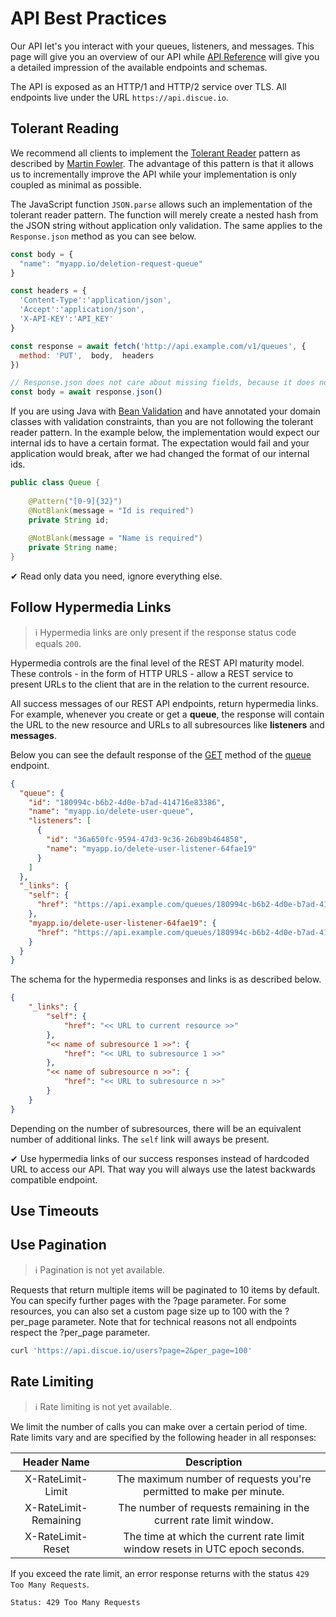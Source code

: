 # API Best Practices

Our API let's you interact with your queues, listeners, and messages. This page will give you an overview of our API while [API Reference](api-reference/) will give you a detailed impression of the available endpoints and schemas.

The API is exposed as an HTTP/1 and HTTP/2 service over TLS. All endpoints live under the URL `https://api.discue.io`.

## Tolerant Reading
We recommend all clients to implement the [Tolerant Reader](https://martinfowler.com/bliki/TolerantReader.html) pattern as described by [Martin Fowler](https://martinfowler.com/). The advantage of this pattern is that it allows us to incrementally improve the API while your implementation is only coupled as minimal as possible.

The JavaScript function `JSON.parse` allows such an implementation of the tolerant reader pattern. The function will merely create a nested hash from the JSON string without application only validation. The same applies to the `Response.json` method as you can see below.

<CodeGroup><CodeGroupItem title="javascript">

```javascript
const body = {
  "name": "myapp.io/deletion-request-queue"
}

const headers = {
  'Content-Type':'application/json',
  'Accept':'application/json',
  'X-API-KEY':'API_KEY'
}

const response = await fetch('http://api.example.com/v1/queues', {
  method: 'PUT',  body,  headers
})

// Response.json does not care about missing fields, because it does not know about them
const body = await response.json()
```

</CodeGroupItem>
</CodeGroup>

If you are using Java with [Bean Validation](https://docs.oracle.com/javaee/7/tutorial/bean-validation001.htm) and have annotated your domain classes with validation constraints, than you are not following the tolerant reader pattern. In the example below, the implementation would expect our internal ids to have a certain format. The expectation would fail and your application would break, after we had changed the format of our internal ids.

<CodeGroup>
<CodeGroupItem title="java">

```java
public class Queue {
    
    @Pattern("[0-9]{32}")
    @NotBlank(message = "Id is required")
    private String id;
    
    @NotBlank(message = "Name is required")
    private String name;  
}
```

</CodeGroupItem>
</CodeGroup>

✔ Read only data you need, ignore everything else. 

## Follow Hypermedia Links
> :information_source: Hypermedia links are only present if the response status code equals `200`.

Hypermedia controls are the final level of the REST API maturity model. These controls - in the form of HTTP URLS - allow a REST service to present URLs to the client that are in the relation to the current resource. 

All success messages of our REST API endpoints, return hypermedia links. For example, whenever you create or get a **queue**, the response will contain the URL to the new resource and URLs to all subresources like **listeners** and **messages**.

Below you can see the default response of the [GET](/api-reference/#get-queues-queue-id) method of the [queue](/api-reference/#get-queues-queue-id) endpoint.

```json
{
  "queue": {
    "id": "180994c-b6b2-4d0e-b7ad-414716e83386",
    "name": "myapp.io/delete-user-queue",
    "listeners": [
      {
        "id": "36a650fc-9594-47d3-9c36-26b89b464858",
        "name": "myapp.io/delete-user-listener-64fae19"
      }
    ]
  },
  "_links": {
    "self": {
      "href": "https://api.example.com/queues/180994c-b6b2-4d0e-b7ad-414716e83386"
    },
    "myapp.io/delete-user-listener-64fae19": {
      "href": "https://api.example.com/queues/180994c-b6b2-4d0e-b7ad-414716e83386/listeners/0644659f-b47b-4668-86dd-a496cb7fbc76"
    }
  }
}
```

The schema for the hypermedia responses and links is as described below.

```json
{
    "_links": {
        "self": {
            "href": "<< URL to current resource >>"
        },
        "<< name of subresource 1 >>": {
            "href": "<< URL to subresource 1 >>"
        },
        "<< name of subresource n >>": {
            "href": "<< URL to subresource n >>"
        }
    }
}
```

Depending on the number of subresources, there will be an equivalent number of additional links. The `self` link will aways be present.

✔ Use hypermedia links of our success responses instead of hardcoded URL to access our API. That way you will always use the latest backwards compatible endpoint.

## Use Timeouts

## Use Pagination
> :information_source: Pagination is not yet available.

Requests that return multiple items will be paginated to 10 items by default. You can specify further pages with the ?page parameter. For some resources, you can also set a custom page size up to 100 with the ?per_page parameter. Note that for technical reasons not all endpoints respect the ?per_page parameter.


```bash
curl 'https://api.discue.io/users?page=2&per_page=100'
```

## Rate Limiting
> :information_source: Rate limiting is not yet available.

We limit the number of calls you can make over a certain period of time. Rate limits vary and are specified by the following header in all responses:

|      Header Name      |                                 Description                                  |
| :-------------------: | :--------------------------------------------------------------------------: |
|   X-RateLimit-Limit   |     The maximum number of requests you're permitted to make per minute.      |
| X-RateLimit-Remaining |      The number of requests remaining in the current rate limit window.      |
|   X-RateLimit-Reset   | The time at which the current rate limit window resets in UTC epoch seconds. |

If you exceed the rate limit, an error response returns with the status `429 Too Many Requests`.



```bash
Status: 429 Too Many Requests
```



